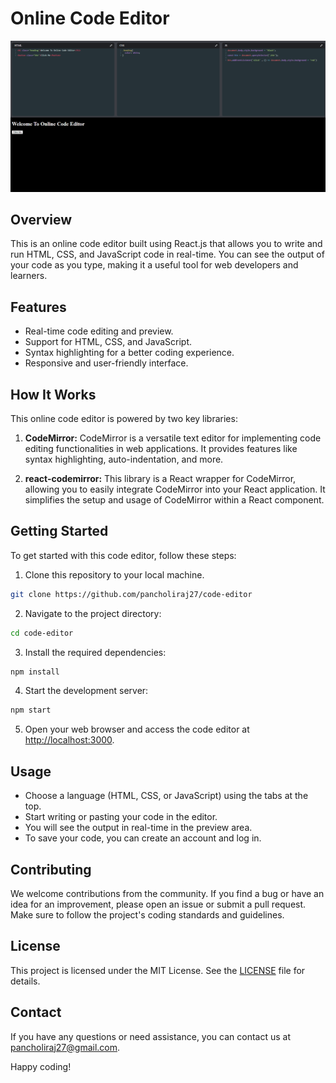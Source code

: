 # Online Code Editor

![Code Editor Screenshot](screenshot.png)

## Overview

This is an online code editor built using React.js that allows you to write and run HTML, CSS, and JavaScript code in real-time. You can see the output of your code as you type, making it a useful tool for web developers and learners.

## Features

- Real-time code editing and preview.
- Support for HTML, CSS, and JavaScript.
- Syntax highlighting for a better coding experience.
- Responsive and user-friendly interface.

## How It Works

This online code editor is powered by two key libraries:

1. **CodeMirror:** CodeMirror is a versatile text editor for implementing code editing functionalities in web applications. It provides features like syntax highlighting, auto-indentation, and more.

2. **react-codemirror:** This library is a React wrapper for CodeMirror, allowing you to easily integrate CodeMirror into your React application. It simplifies the setup and usage of CodeMirror within a React component.

## Getting Started

To get started with this code editor, follow these steps:

1. Clone this repository to your local machine.

```bash
git clone https://github.com/pancholiraj27/code-editor
```


2. Navigate to the project directory:

```bash
cd code-editor
```

3. Install the required dependencies:

```bash
npm install
```

4. Start the development server:

```bash
npm start
```

5. Open your web browser and access the code editor at [http://localhost:3000](http://localhost:3000).

## Usage

- Choose a language (HTML, CSS, or JavaScript) using the tabs at the top.
- Start writing or pasting your code in the editor.
- You will see the output in real-time in the preview area.
- To save your code, you can create an account and log in.

## Contributing

We welcome contributions from the community. If you find a bug or have an idea for an improvement, please open an issue or submit a pull request. Make sure to follow the project's coding standards and guidelines.

## License

This project is licensed under the MIT License. See the [LICENSE](LICENSE) file for details.

## Contact

If you have any questions or need assistance, you can contact us at pancholiraj27@gmail.com.

Happy coding!
